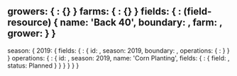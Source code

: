 
growers: {
  <grower-uuid>: {}
}
farms: {
  <farm-uuid>: {}
}
fields: {
  <field-uuid>: (field-resource) {
    name: 'Back 40',
    boundary: <boundary-uuid>,
    farm: <farm-uuid>,
    grower: <grower-uuid>
  }
}
---------------
season: {
  2019: {
    fields: {
      <field-uuid>: {
        id: <field-uuid>,
        season: 2019,
        boundary: <geo-json>,
        operations: {
          <operation-uuid>: <link-to-operation>
        }
      }
    }
    operations: {
      <operation-uuid>: {
        id: <operation-uuid>,
        season: 2019,
        name: 'Corn Planting',
        fields: {
          <field-uuid>: {
            field: <link-to-field>,
            status: Planned
          }
        }
      }
    }
  }
}
